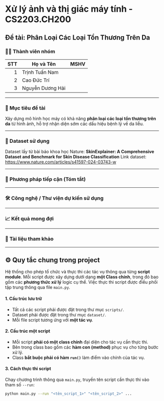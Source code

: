 # Xử lý ảnh và thị giác máy tính - CS2203.CH200  
## Đề tài: **Phân Loại Các Loại Tổn Thương Trên Da**

### 👨‍💻 Thành viên nhóm
| STT | Họ và Tên         | MSHV |
|----:|-------------------|------------------|
| 1   | Trịnh Tuấn Nam     |                  |
| 2   | Cao Đức Trí        |                  |
| 3   | Nguyễn Dương Hải   |                  |

---

### 🎯 Mục tiêu đề tài
Xây dựng mô hình học máy có khả năng **phân loại các loại tổn thương trên da** từ hình ảnh, hỗ trợ nhận diện sớm các dấu hiệu bệnh lý về da liễu.

---

### 📂 Dataset sử dụng
Dataset lấy từ bài báo khoa học Nature: 
**SkinExplainer: A Comprehensive Dataset and Benchmark for Skin Disease Classification** 
Link dataset: https://www.nature.com/articles/s41597-024-03743-w

---

### 🧠 Phương pháp tiếp cận (Tóm tắt)

---

### 🛠️ Công nghệ / Thư viện dự kiến sử dụng

---

### 📈 Kết quả mong đợi

---

### 📑 Tài liệu tham khảo

---

## ⚙️ Quy tắc chung trong project

Hệ thống cho phép tổ chức và thực thi các tác vụ thông qua từng **script module**. 
Mỗi script được xây dựng dưới dạng **một Class chính**, trong đó bao gồm các **phương thức xử lý** logic cụ thể. 
Việc thực thi script được điều phối tập trung thông qua file `main.py`.

#### 1. Cấu trúc lưu trữ
- Tất cả các script phải được đặt trong thư mục `scripts/`.
- Dataset phải được đặt trong thư mục `dataset/`.
- Mỗi file script tương ứng với **một tác vụ**.

#### 2. Cấu trúc một script
- Mỗi script **phải có một class chính** đại diện cho tác vụ cần thực thi.
- Bên trong class bao gồm các **hàm con (method)** phục vụ cho từng bước xử lý.
- Class **bắt buộc phải có hàm `run()`** làm điểm vào chính của tác vụ.

#### 3. Cách thực thi script
Chạy chương trình thông qua `main.py`, truyền tên script cần thực thi vào tham số `--run`:

```bash
python main.py --run "<tên_script_1>" "<tên_script_2>" ...

